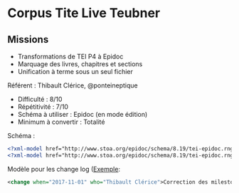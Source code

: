 # Corpus Tite Live Teubner

## Missions

- Transformations de TEI P4 à Epidoc
- Marquage des livres, chapitres et sections
- Unification à terme sous un seul fichier

Référent : Thibault Clérice, @ponteineptique

- Difficulté : 8/10
- Répétitivité : 7/10
- Schéma à utiliser : Epidoc (en mode édition)
- Minimum à convertir : Totalité


Schéma : 

```xml
<?xml-model href="http://www.stoa.org/epidoc/schema/8.19/tei-epidoc.rng"	schematypens="http://relaxng.org/ns/structure/1.0"?>
<?xml-model href="http://www.stoa.org/epidoc/schema/8.19/tei-epidoc.rng"	schematypens="http://purl.oclc.org/dsdl/schematron"?>
```

Modèle pour les change log ([Exemple](https://github.com/PerseusDL/canonical-latinLit/blob/master/data/phi1294/phi002/phi1294.phi002.perseus-lat2.xml#L60-L62): 

```xml
<change when="2017-11-01" who="Thibault Clérice">Correction des milestones sections en div</change>
```
